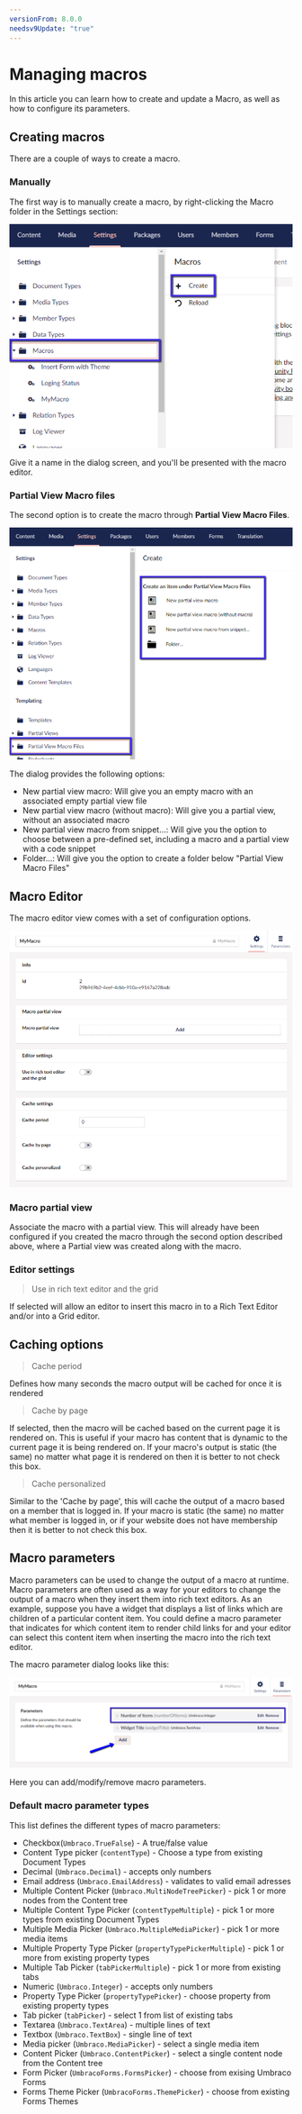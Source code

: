 ```yaml
---
versionFrom: 8.0.0
needsv9Update: "true"
---
```


# Managing macros

In this article you can learn how to create and update a Macro, as well as how to configure its parameters.

## Creating macros

There are a couple of ways to create a macro.

### Manually

The first way is to manually create a macro, by right-clicking the Macro folder in the Settings section:

![Create macro](images/create-macro-tree-8.png)

Give it a name in the dialog screen, and you'll be presented with the macro editor.

### Partial View Macro files

The second option is to create the macro through **Partial View Macro Files**.

![Partial View Macro files dialog](images/partial-view-macro-files-8.png)

The dialog provides the following options:

* New partial view macro: Will give you an empty macro with an associated empty partial view file
* New partial view macro (without macro): Will give you a partial view, without an associated macro
* New partial view macro from snippet...: Will give you the option to choose between a pre-defined set, including a macro and a partial view with a code snippet
* Folder...: Will give you the option to create a folder below "Partial View Macro Files"

## Macro Editor

The macro editor view comes with a set of configuration options.

![Macro editor](images/macro-editor-8.png)

### Macro partial view

Associate the macro with a partial view. This will already have been configured if you created the macro through the second option described above, where a Partial view was created along with the macro.

### Editor settings

> Use in rich text editor and the grid

If selected will allow an editor to insert this macro in to a Rich Text Editor and/or into a Grid editor.

## Caching options

> Cache period

Defines how many seconds the macro output will be cached for once it is rendered

> Cache by page

If selected, then the macro will be cached based on the current page it is rendered on. This is useful if your macro has content that is dynamic to the current page it is being rendered on. If your macro's output is static (the same) no matter what page it is rendered on then it is better to not check this box.

> Cache personalized

Similar to the 'Cache by page', this will cache the output of a macro based on a member that is logged in. If your macro is static (the same) no matter what member is logged in, or if your website does not have membership then it is better to not check this box.

## Macro parameters

Macro parameters can be used to change the output of a macro at runtime. Macro parameters are often used as a way for your editors to change the output of a macro when they insert them into rich text editors. As an example, suppose you have a widget that displays a list of links which are children of a particular content item. You could define a macro parameter that indicates for which content item to render child links for and your editor can select this content item when inserting the macro into the rich text editor.

The macro parameter dialog looks like this:

![Macro editor](images/macro-parameters-v8.png)

Here you can add/modify/remove macro parameters.

### Default macro parameter types

This list defines the different types of macro parameters:

- Checkbox(`Umbraco.TrueFalse`) - A true/false value
- Content Type picker (`contentType`) - Choose a type from existing Document Types
- Decimal (`Umbraco.Decimal`) - accepts only numbers
- Email address (`Umbraco.EmailAddress`) - validates to valid email adresses
- Multiple Content Picker (`Umbraco.MultiNodeTreePicker`) - pick 1 or more nodes from the Content tree
- Multiple Content Type Picker (`contentTypeMultiple`) - pick 1 or more types from existing Document Types
- Multiple Media Picker (`Umbraco.MultipleMediaPicker`) - pick 1 or more media items
- Multiple Property Type Picker (`propertyTypePickerMultiple`) - pick 1 or more from existing property types
- Multiple Tab Picker (`tabPickerMultiple`) - pick 1 or more from existing tabs
- Numeric (`Umbraco.Integer`) - accepts only numbers
- Property Type Picker (`propertyTypePicker`) - choose property from existing property types
- Tab picker (`tabPicker`) - select 1 from list of existing tabs
- Textarea (`Umbraco.TextArea`) - multiple lines of text
- Textbox (`Umbraco.TextBox`) - single line of text
- Media picker (`Umbraco.MediaPicker`) - select a single media item
- Content Picker (`Umbraco.ContentPicker`) - select a single content node from the Content tree
- Form Picker (`UmbracoForms.FormsPicker`) - choose from exising Umbraco Forms
- Forms Theme Picker (`UmbracoForms.ThemePicker`) - choose from existing Forms Themes